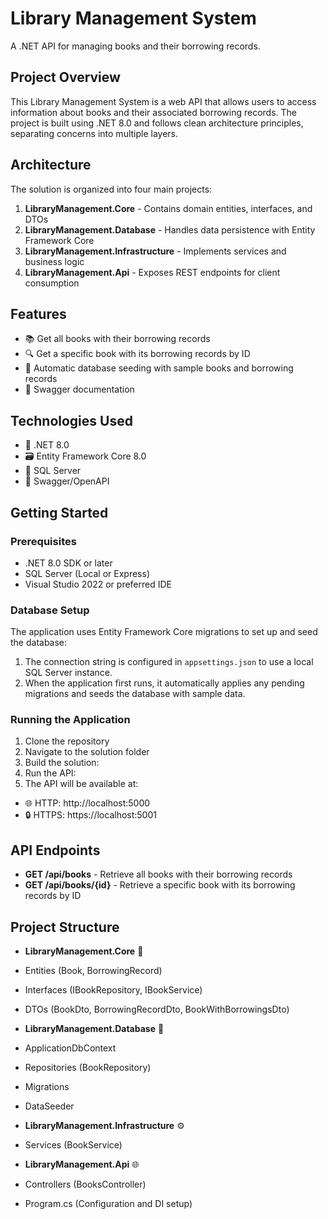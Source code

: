 # Library Management System

A .NET API for managing books and their borrowing records.

## Project Overview

This Library Management System is a web API that allows users to access information about books and their associated borrowing records. The project is built using .NET 8.0 and follows clean architecture principles, separating concerns into multiple layers.

## Architecture

The solution is organized into four main projects:

1. **LibraryManagement.Core** - Contains domain entities, interfaces, and DTOs
2. **LibraryManagement.Database** - Handles data persistence with Entity Framework Core
3. **LibraryManagement.Infrastructure** - Implements services and business logic
4. **LibraryManagement.Api** - Exposes REST endpoints for client consumption

## Features

- 📚 Get all books with their borrowing records
- 🔍 Get a specific book with its borrowing records by ID
- 🌱 Automatic database seeding with sample books and borrowing records
- 📝 Swagger documentation

## Technologies Used

- 🔷 .NET 8.0
- 🗃️ Entity Framework Core 8.0
- 💾 SQL Server
- 📘 Swagger/OpenAPI

## Getting Started

### Prerequisites

- .NET 8.0 SDK or later
- SQL Server (Local or Express)
- Visual Studio 2022 or preferred IDE

### Database Setup

The application uses Entity Framework Core migrations to set up and seed the database:

1. The connection string is configured in `appsettings.json` to use a local SQL Server instance.
2. When the application first runs, it automatically applies any pending migrations and seeds the database with sample data.

### Running the Application

1. Clone the repository
2. Navigate to the solution folder
3. Build the solution:
4. Run the API:
5. The API will be available at:
- 🌐 HTTP: http://localhost:5000
- 🔒 HTTPS: https://localhost:5001

## API Endpoints

- **GET /api/books** - Retrieve all books with their borrowing records
- **GET /api/books/{id}** - Retrieve a specific book with its borrowing records by ID

## Project Structure

- **LibraryManagement.Core** 📌
- Entities (Book, BorrowingRecord)
- Interfaces (IBookRepository, IBookService)
- DTOs (BookDto, BorrowingRecordDto, BookWithBorrowingsDto)

- **LibraryManagement.Database** 💾
- ApplicationDbContext
- Repositories (BookRepository)
- Migrations
- DataSeeder

- **LibraryManagement.Infrastructure** ⚙️
- Services (BookService)

- **LibraryManagement.Api** 🌐
- Controllers (BooksController)
- Program.cs (Configuration and DI setup)
